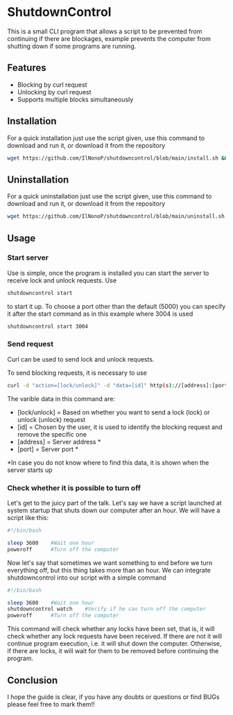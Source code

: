 # ShutdownControl
This is a small CLI program that allows a script to be prevented from continuing if there are blockages, example prevents the computer from shutting down if some programs are running.

## Features
- Blocking by curl request
- Unlocking by curl request
- Supports multiple blocks simultaneously

## Installation
For a quick installation just use the script given, use this command to download and run it, or download it from the repository

```bash
wget https://github.com/IlNonoP/shutdowncontrol/blob/main/install.sh && bash install.sh
```

## Uninstallation
For a quick uninstallation just use the script given, use this command to download and run it, or download it from the repository
```bash
wget https://github.com/IlNonoP/shutdowncontrol/blob/main/uninstall.sh && bash uninstall.sh
```

## Usage
### Start server
Use is simple, once the program is installed you can start the server to receive lock and unlock requests. Use
```bash
shutdowncontrol start
```
to start it up. To choose a port other than the default (5000) you can specify it after the start command as in this example where 3004 is used

```bash
shutdowncontrol start 3004
```

### Send request
Curl can be used to send lock and unlock requests.

To send blocking requests, it is necessary to use
```bash
curl -d "action=[lock/unlock]" -d "data=[id]" http(s)://[address]:[port]/     
```
The varible data in this command are:
- [lock/unlock] = Based on whether you want to send a lock (lock) or unlock (unlock) request
- [id] = Chosen by the user, it is used to identify the blocking request and remove the specific one
- [address] = Server address *
- [port] = Server port *

*In case you do not know where to find this data, it is shown when the server starts up

### Check whether it is possible to turn off
Let's get to the juicy part of the talk. Let's say we have a script launched at system startup that shuts down our computer after an hour. We will have a script like this:
```bash
#!/bin/bash

sleep 3600    #Wait one hour
poweroff      #Turn off the computer
```
 Now let's say that sometimes we want something to end before we turn everything off, but this thing takes more than an hour. We can integrate shutdowncontrol into our script with a simple command
```bash
#!/bin/bash

sleep 3600    #Wait one hour
shutdowncontrol watch    #Verify if he can turn off the computer
poweroff      #Turn off the computer
```
This command will check whether any locks have been set, that is, it will check whether any lock requests have been received. If there are not it will continue program execution, i.e. it will shut down the computer. Otherwise, if there are locks, it will wait for them to be removed before continuing the program.

## Conclusion
I hope the guide is clear, if you have any doubts or questions or find BUGs please feel free to mark them!!
